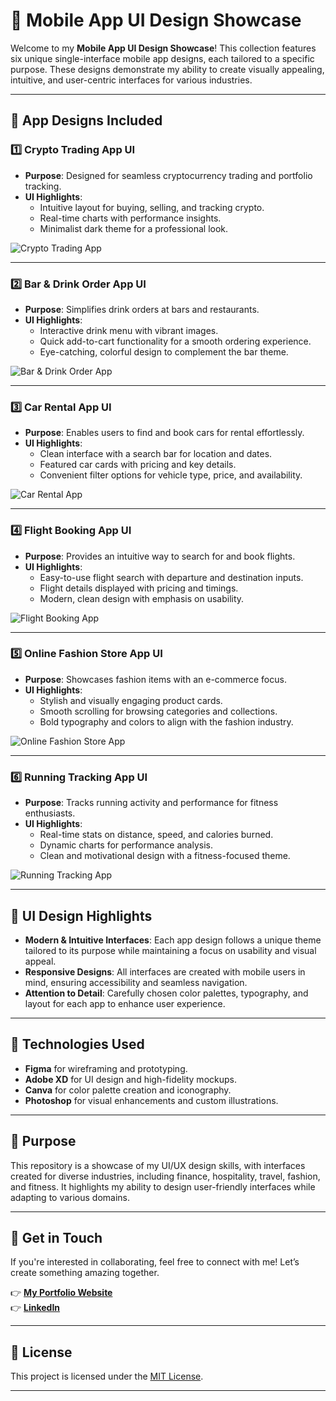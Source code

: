 # 🎨 **Mobile App UI Design Showcase**

Welcome to my **Mobile App UI Design Showcase**! This collection features six unique single-interface mobile app designs, each tailored to a specific purpose. These designs demonstrate my ability to create visually appealing, intuitive, and user-centric interfaces for various industries.

---

## 📱 **App Designs Included**

### 1️⃣ **Crypto Trading App UI**
- **Purpose**: Designed for seamless cryptocurrency trading and portfolio tracking.
- **UI Highlights**:
  - Intuitive layout for buying, selling, and tracking crypto.
  - Real-time charts with performance insights.
  - Minimalist dark theme for a professional look.

![Crypto Trading App](https://drive.google.com/uc?export=view&id=10zcU5RHMjbUmbAgkqPctr0WOgNLlWpUd)

---

### 2️⃣ **Bar & Drink Order App UI**
- **Purpose**: Simplifies drink orders at bars and restaurants.
- **UI Highlights**:
  - Interactive drink menu with vibrant images.
  - Quick add-to-cart functionality for a smooth ordering experience.
  - Eye-catching, colorful design to complement the bar theme.

![Bar & Drink Order App](https://drive.google.com/uc?export=view&id=1fXfCwtB7nduFalIt9cDioLY24RyuMvSD)

---

### 3️⃣ **Car Rental App UI**
- **Purpose**: Enables users to find and book cars for rental effortlessly.
- **UI Highlights**:
  - Clean interface with a search bar for location and dates.
  - Featured car cards with pricing and key details.
  - Convenient filter options for vehicle type, price, and availability.

![Car Rental App](https://drive.google.com/uc?export=view&id=1AJ055RtZ5H9CPYaxvLy-Wt-Sj1td8dcy)

---

### 4️⃣ **Flight Booking App UI**
- **Purpose**: Provides an intuitive way to search for and book flights.
- **UI Highlights**:
  - Easy-to-use flight search with departure and destination inputs.
  - Flight details displayed with pricing and timings.
  - Modern, clean design with emphasis on usability.

![Flight Booking App](https://drive.google.com/uc?export=view&id=1po8w8bR6txN5k9n36Cgi2-s1xwBHePgw)

---

### 5️⃣ **Online Fashion Store App UI**
- **Purpose**: Showcases fashion items with an e-commerce focus.
- **UI Highlights**:
  - Stylish and visually engaging product cards.
  - Smooth scrolling for browsing categories and collections.
  - Bold typography and colors to align with the fashion industry.

![Online Fashion Store App](https://drive.google.com/uc?export=view&id=1SBLRpsvoPuA6Iy1FViJNSIWdrkqdvxLF)

---

### 6️⃣ **Running Tracking App UI**
- **Purpose**: Tracks running activity and performance for fitness enthusiasts.
- **UI Highlights**:
  - Real-time stats on distance, speed, and calories burned.
  - Dynamic charts for performance analysis.
  - Clean and motivational design with a fitness-focused theme.

![Running Tracking App](https://drive.google.com/uc?export=view&id=1Iu9clohqoKOUbxThFc2RqeeR0vRITJKq)

---

## 🎨 **UI Design Highlights**

- **Modern & Intuitive Interfaces**: Each app design follows a unique theme tailored to its purpose while maintaining a focus on usability and visual appeal.
- **Responsive Designs**: All interfaces are created with mobile users in mind, ensuring accessibility and seamless navigation.
- **Attention to Detail**: Carefully chosen color palettes, typography, and layout for each app to enhance user experience.

---

## 🔧 **Technologies Used**
- **Figma** for wireframing and prototyping.
- **Adobe XD** for UI design and high-fidelity mockups.
- **Canva** for color palette creation and iconography.
- **Photoshop** for visual enhancements and custom illustrations.

---

## 🎯 **Purpose**
This repository is a showcase of my UI/UX design skills, with interfaces created for diverse industries, including finance, hospitality, travel, fashion, and fitness. It highlights my ability to design user-friendly interfaces while adapting to various domains.

---

## 📢 **Get in Touch**
If you're interested in collaborating, feel free to connect with me! Let’s create something amazing together.  

👉 **[My Portfolio Website](https://pratikpandey.framer.website/)**  
👉 **[LinkedIn](https://www.linkedin.com/in/pratik-pandey23/)**  

---

## 📝 **License**
This project is licensed under the [MIT License](LICENSE).

---
